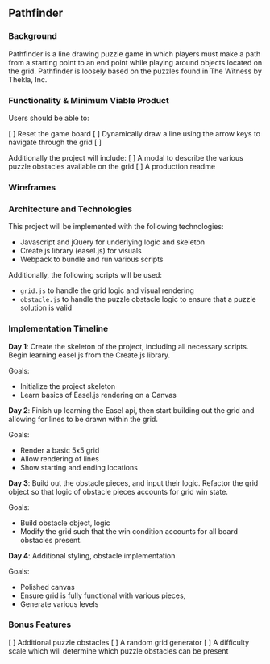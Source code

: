 ## Pathfinder

### Background

Pathfinder is a line drawing puzzle game in which players must make a path from a starting point to an end point while playing around objects located on the grid. Pathfinder is loosely based on the puzzles found in The Witness by Thekla, Inc.

### Functionality & Minimum Viable Product

Users should be able to:

[ ] Reset the game board
[ ] Dynamically draw a line using the arrow keys to navigate through the grid
[ ]

Additionally the project will include:
[ ] A modal to describe the various puzzle obstacles available on the grid
[ ] A production readme

### Wireframes

### Architecture and Technologies

This project will be implemented with the following technologies:

- Javascript and jQuery for underlying logic and skeleton
- Create.js library (easel.js) for visuals
- Webpack to bundle and run various scripts

Additionally, the following scripts will be used:
- `grid.js` to handle the grid logic and visual rendering
- `obstacle.js` to handle the puzzle obstacle logic to ensure that a puzzle solution is valid

### Implementation Timeline

**Day 1**: Create the skeleton of the project, including all necessary scripts. Begin learning easel.js from the Create.js library.

Goals:
- Initialize the project skeleton
- Learn basics of Easel.js rendering on a Canvas

**Day 2**: Finish up learning the Easel api, then start building out the grid and allowing for lines to be drawn within the grid.

Goals:
- Render a basic 5x5 grid
- Allow rendering of lines
- Show starting and ending locations

**Day 3**: Build out the obstacle pieces, and input their logic. Refactor the grid object so that logic of obstacle pieces accounts for grid win state.

Goals:
- Build obstacle object, logic
- Modify the grid such that the win condition accounts for all board obstacles present.

**Day 4**: Additional styling, obstacle implementation

Goals:
- Polished canvas
- Ensure grid is fully functional with various pieces,
- Generate various levels

### Bonus Features

[ ] Additional puzzle obstacles
[ ] A random grid generator
[ ] A difficulty scale which will determine which puzzle obstacles can be present
